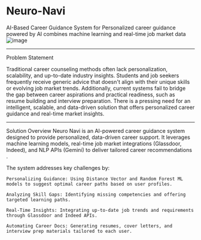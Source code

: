# Neuro-Navi
AI-Based Career Guidance System for Personalized career guidance powered by AI combines machine learning and real-time job market data
![image](https://github.com/user-attachments/assets/f2fa696a-698e-4794-b264-84383948971f)

---
Problem Statement

Traditional career counseling methods often lack personalization, scalability, and up-to-date industry insights. Students and job seekers frequently receive generic advice that doesn't align with their unique skills or evolving job market trends. Additionally, current systems fail to bridge the gap between career aspirations and practical readiness, such as resume building and interview preparation. There is a pressing need for an intelligent, scalable, and data-driven solution that offers personalized career guidance and real-time market insights.

---
Solution Overview
Neuro Navi is an AI-powered career guidance system designed to provide personalized, data-driven career support. It leverages machine learning models, real-time job market integrations (Glassdoor, Indeed), and NLP APIs (Gemini) to deliver tailored career recommendations . 

The system addresses key challenges by:

    Personalizing Guidance: Using Distance Vector and Random Forest ML models to suggest optimal career paths based on user profiles.

    Analyzing Skill Gaps: Identifying missing competencies and offering targeted learning paths.

    Real-Time Insights: Integrating up-to-date job trends and requirements through Glassdoor and Indeed APIs.

    Automating Career Docs: Generating resumes, cover letters, and interview prep materials tailored to each user.
    
